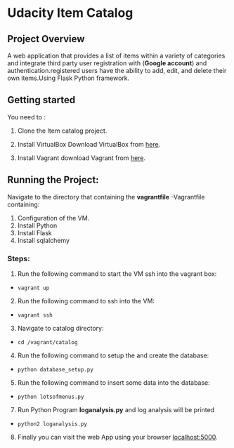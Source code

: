 # Udacity Item Catalog

## Project Overview
A web application that provides a list of items within a variety of categories and integrate third party user registration with (**Google account**) and authentication.registered users have the ability to add, edit, and delete their own items.Using Flask Python framework.
## Getting started
You need to :
1. Clone the Item catalog project.

2. Install VirtualBox
Download VirtualBox from [here](https://www.virtualbox.org/wiki/Download_Old_Builds_5_1).

3. Install Vagrant
download Vagrant from [here](https://www.vagrantup.com/).


## Running the Project:
Navigate to the directory that containing the **vagrantfile**
-Vagrantfile containing:
1. Configuration of the VM.
2. Install Python
3. Install Flask
4. Install sqlalchemy

### Steps:
1. Run the following command to start the VM ssh into the vagrant box:
 - `vagrant up`

2. Run the following command to ssh into the VM:
 - `vagrant ssh`

3. Navigate to catalog directory:
 - `cd /vagrant/catalog`

4. Run the following command to setup the and create the database:
 - `python database_setup.py`

5. Run the following command to insert some data into the database:
 - `python lotsofmenus.py`

7. Run Python Program **loganalysis.py** and log analysis will be printed
 - `python2 loganalysis.py`

8. Finally you can visit the web App using your browser [localhost:5000](http://localhost:5000/).













